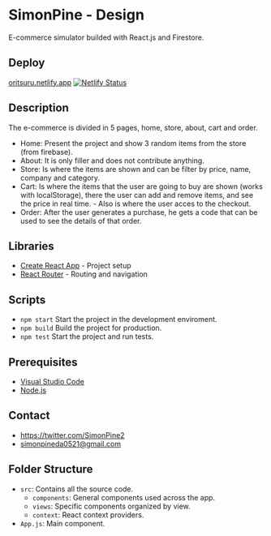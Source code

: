 # SimonPine - Design

E-commerce simulator builded with React.js and Firestore.

## Deploy

[oritsuru.netlify.app](https://simonpine-design.netlify.app/)
[![Netlify Status](https://api.netlify.com/api/v1/badges/a253097a-2925-4d33-bb21-7eb6cf663ab0/deploy-status)](https://app.netlify.com/sites/simonpine-design/deploys)

## Description

The e-commerce is divided in 5 pages, home, store, about, cart and order.
- Home: Present the project and show 3 random items from the store (from firebase).
- About: It is only filler and does not contribute anything.
- Store: Is where the items are shown and can be filter by price, name, company and category.
- Cart: Is where the items that the user are going to buy are shown (works with localStorage), there the user can add and remove items, and see the price in real time. - Also is where the user acces to the checkout.
- Order: After the user generates a purchase, he gets a code that can be used to see the details of that order.

## Libraries

- [Create React App][cra] - Project setup
- [React Router][router] - Routing and navigation

## Scripts

- `npm start`
    Start the project in the development enviroment.
- `npm build`
    Build the project for production.
- `npm test`
    Start the project and run tests.

## Prerequisites

- [Visual Studio Code](https://code.visualstudio.com/)
- [Node.js](https://nodejs.org)

## Contact

- https://twitter.com/SimonPine2
- simonpineda0521@gmail.com

## Folder Structure

- `src`: Contains all the source code.
    - `components`: General components used across the app.
    - `views`: Specific components organized by view.
    - `context`: React context providers.
- `App.js`: Main component.

[deploy]: https://simonpine-design.netlify.app/
[status]: https://api.netlify.com/api/v1/badges/a253097a-2925-4d33-bb21-7eb6cf663ab0/deploy-status
[netlify]: https://app.netlify.com/sites/simonpine-design/deploys
[cra]: https://github.com/facebook/create-react-app
[router]: https://github.com/remix-run/react-router
